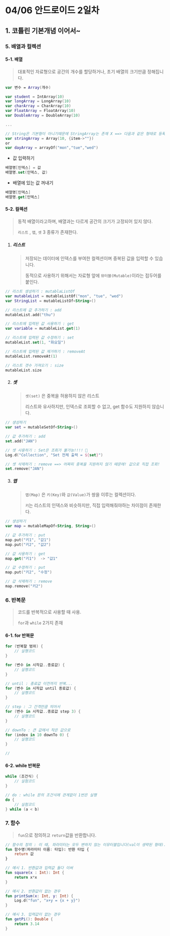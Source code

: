 # 04/06 안드로이드 2일차

## 1. 코틀린 기본개념 이어서~

### 5. 배열과 컬렉션

#### 5-1. 배열

> 대표적인 자료형으로 공간의 개수를 할당하거나, 초기 배열의 크기만큼 정해집니다.

```kotlin
var 변수 = Array(개수)

var student = IntArray(10)
var longArray = LongArray(10)
var charArray = CharArray(10)
var FloatArray = FloatArray(10)
var DoubleArray = DoubleArray(10)

...

// String은 기본형이 아니기때문에 StringArray는 존재 X ==> 다음과 같은 형태로 등록
var stringArray = Array(10, {item->""})
or
var dayArray = arrayOf("mon","tue","wed")
```



- 값 입력하기

```kotlin
배열명[인덱스] = 값
배열명.set(인덱스, 값)
```



- 배열에 있는 값 꺼내기

```kotlin
배열명[인덱스]
배열명.get[인덱스]
```



#### 5-2. 컬렉션

> 동적 배열이라고하며, 배열과는 다르게 공간의 크기가 고정되어 있지 않다.
>
> `리스트` , `맵`, `셋` 3 종류가 존재한다.

1. ##### 리스트

   > 저장되는 데이터에 인덱스를 부여한 컬렉션이며 중복된 값을 입력할 수 있습니다.
   >
   > 동적으로 사용하기 위해서는 자료형 앞에 `뮤터블(Mutable)`이라는 접두어를 붙인다.

``` kotlin
// 리스트 생성하기 : mutablaListOf
var mutableList = mutableListOf("mon", "tue", "wed")
var StringList = mutableListOf<String>()

// 리스트에 값 추가하기 : add
mutableList.add("thu")

// 리스트에 입력된 값 사용하기 : get
var variable = mutableList.get(1)

// 리스트에 입력된 값 수정하기 : set
mutableList.set(1, "화요일")

// 리스트에 입력된 값 제거하기 : removeAt
mutableList.removeAt(1)

// 리스트 갯수 가져오기 : size
mutableList.size
```



2. ##### 셋

   > `셋(set)` 은 중복을 허용하지 않은 리스트
   >
   > 리스트와 유사하지만, 인덱스로 조회할 수 없고, get 함수도 지원하지 않습니다.

```kotlin
// 생성하기
var set = mutableSetOf<String>()

// 값 추가하기 : add
set.add("JAN")

// 셋 사용하기 : Set은 조회가 불가능!!!! 🙁 
Log.d("Collection", "Set 전체 출력 = ${set}")

// 셋 삭제하기 : remove ==> 어짜피 중복을 지원하지 않기 때문에! 값으로 직접 조회!
set.remove("JAN")
```



3. ##### 맵

   > `맵(Map)` 은 `키(Key)`와 `값(Value)`가 쌍을 이루는 컬렉션이다. 
   >
   > `키`는 리스트의 인덱스와 비슷하지만, 직접 입력해줘야하는 차이점이 존재한다.

```kotlin
// 생성하기
var map = mutableMapOf<String, String>()

// 값 추가하기 : put
map.put("키1", "값1")
map.put("키2", "값2")

// 값 사용하기 : get
map.get("키1")  -> "값1"

// 값 수정하기 : put
map.put("키2", "수정")

// 갑 삭제하기 : remove
map.remove("키2")
```





### 6. 반복문

> 코드를 반복적으로 사용할 때 사용.
>
> `for`과 `while`  2가지 존재

#### 6-1. for 반복문

```kotlin
for (반복할 범위) {
    // 실행코드
}

for (변수 in 시작값..종료값) {
    // 실행코드
}

// until : 종료값 이전까지 반복...
for (변수 in 시작값 until 종료값) {
    // 실행코드
}

// step : 그 간격만큼 띄어서 
for (변수 in 시작값..종료값 step 3) {
    // 실행코드
}

// downTo : 큰 값에서 작은 값으로
for (index in 10 downTo 0) {
    // 실행코드
}

// 
```



#### 6-2. while 반복문

```kotlin
while (조건식) {
    // 실험코드
}

// do : while 문의 조건식에 관계없이 1번은 실행
do {
    // 실험코드
} while (a < b)
```



### 7. 함수

> `fun`으로 정의하고 `return`값을 반환합니다.

```kotlin
// 함수의 정의 : 이 때, 파라미터는 모두 변하지 않는 이뮤터블입니다(val이 생략된 형태). 👀
fun 함수명(파라미터 이름: 타입): 반환 타입 {
    return 값
}

// 예시 1. 반환값과 입력값 둘다 이써
fun square(x : Int): Int {
    return x*x
}

// 예시 2. 반환값이 없는 경우
fun printSum(x: Int, y: Int) {
    Log.d("fun", "x+y = {x + y}")
}

// 예시 3. 입력값이 없는 경우
fun getPi(): Double {
    return 3.14
}
```



